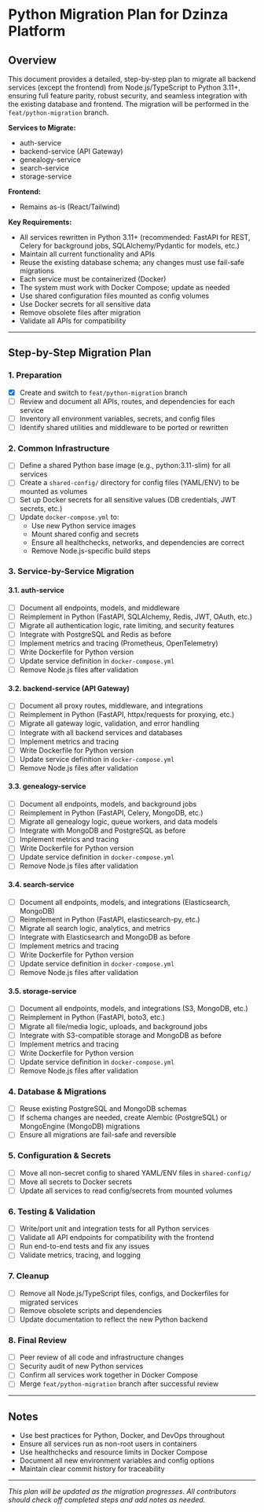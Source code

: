 # Python Migration Plan for Dzinza Platform

## Overview

This document provides a detailed, step-by-step plan to migrate all backend services (except the frontend) from Node.js/TypeScript to Python 3.11+, ensuring full feature parity, robust security, and seamless integration with the existing database and frontend. The migration will be performed in the `feat/python-migration` branch.

**Services to Migrate:**

- auth-service
- backend-service (API Gateway)
- genealogy-service
- search-service
- storage-service

**Frontend:**

- Remains as-is (React/Tailwind)

**Key Requirements:**

- All services rewritten in Python 3.11+ (recommended: FastAPI for REST, Celery for background jobs, SQLAlchemy/Pydantic for models, etc.)
- Maintain all current functionality and APIs
- Reuse the existing database schema; any changes must use fail-safe migrations
- Each service must be containerized (Docker)
- The system must work with Docker Compose; update as needed
- Use shared configuration files mounted as config volumes
- Use Docker secrets for all sensitive data
- Remove obsolete files after migration
- Validate all APIs for compatibility

---

## Step-by-Step Migration Plan

### 1. Preparation

- [x] Create and switch to `feat/python-migration` branch
- [ ] Review and document all APIs, routes, and dependencies for each service
- [ ] Inventory all environment variables, secrets, and config files
- [ ] Identify shared utilities and middleware to be ported or rewritten

### 2. Common Infrastructure

- [ ] Define a shared Python base image (e.g., python:3.11-slim) for all services
- [ ] Create a `shared-config/` directory for config files (YAML/ENV) to be mounted as volumes
- [ ] Set up Docker secrets for all sensitive values (DB credentials, JWT secrets, etc.)
- [ ] Update `docker-compose.yml` to:
  - Use new Python service images
  - Mount shared config and secrets
  - Ensure all healthchecks, networks, and dependencies are correct
  - Remove Node.js-specific build steps

### 3. Service-by-Service Migration

#### 3.1. auth-service

- [ ] Document all endpoints, models, and middleware
- [ ] Reimplement in Python (FastAPI, SQLAlchemy, Redis, JWT, OAuth, etc.)
- [ ] Migrate all authentication logic, rate limiting, and security features
- [ ] Integrate with PostgreSQL and Redis as before
- [ ] Implement metrics and tracing (Prometheus, OpenTelemetry)
- [ ] Write Dockerfile for Python version
- [ ] Update service definition in `docker-compose.yml`
- [ ] Remove Node.js files after validation

#### 3.2. backend-service (API Gateway)

- [ ] Document all proxy routes, middleware, and integrations
- [ ] Reimplement in Python (FastAPI, httpx/requests for proxying, etc.)
- [ ] Migrate all gateway logic, validation, and error handling
- [ ] Integrate with all backend services and databases
- [ ] Implement metrics and tracing
- [ ] Write Dockerfile for Python version
- [ ] Update service definition in `docker-compose.yml`
- [ ] Remove Node.js files after validation

#### 3.3. genealogy-service

- [ ] Document all endpoints, models, and background jobs
- [ ] Reimplement in Python (FastAPI, Celery, MongoDB, etc.)
- [ ] Migrate all genealogy logic, queue workers, and data models
- [ ] Integrate with MongoDB and PostgreSQL as before
- [ ] Implement metrics and tracing
- [ ] Write Dockerfile for Python version
- [ ] Update service definition in `docker-compose.yml`
- [ ] Remove Node.js files after validation

#### 3.4. search-service

- [ ] Document all endpoints, models, and integrations (Elasticsearch, MongoDB)
- [ ] Reimplement in Python (FastAPI, elasticsearch-py, etc.)
- [ ] Migrate all search logic, analytics, and metrics
- [ ] Integrate with Elasticsearch and MongoDB as before
- [ ] Implement metrics and tracing
- [ ] Write Dockerfile for Python version
- [ ] Update service definition in `docker-compose.yml`
- [ ] Remove Node.js files after validation

#### 3.5. storage-service

- [ ] Document all endpoints, models, and integrations (S3, MongoDB, etc.)
- [ ] Reimplement in Python (FastAPI, boto3, etc.)
- [ ] Migrate all file/media logic, uploads, and background jobs
- [ ] Integrate with S3-compatible storage and MongoDB as before
- [ ] Implement metrics and tracing
- [ ] Write Dockerfile for Python version
- [ ] Update service definition in `docker-compose.yml`
- [ ] Remove Node.js files after validation

### 4. Database & Migrations

- [ ] Reuse existing PostgreSQL and MongoDB schemas
- [ ] If schema changes are needed, create Alembic (PostgreSQL) or MongoEngine (MongoDB) migrations
- [ ] Ensure all migrations are fail-safe and reversible

### 5. Configuration & Secrets

- [ ] Move all non-secret config to shared YAML/ENV files in `shared-config/`
- [ ] Move all secrets to Docker secrets
- [ ] Update all services to read config/secrets from mounted volumes

### 6. Testing & Validation

- [ ] Write/port unit and integration tests for all Python services
- [ ] Validate all API endpoints for compatibility with the frontend
- [ ] Run end-to-end tests and fix any issues
- [ ] Validate metrics, tracing, and logging

### 7. Cleanup

- [ ] Remove all Node.js/TypeScript files, configs, and Dockerfiles for migrated services
- [ ] Remove obsolete scripts and dependencies
- [ ] Update documentation to reflect the new Python backend

### 8. Final Review

- [ ] Peer review of all code and infrastructure changes
- [ ] Security audit of new Python services
- [ ] Confirm all services work together in Docker Compose
- [ ] Merge `feat/python-migration` branch after successful review

---

## Notes

- Use best practices for Python, Docker, and DevOps throughout
- Ensure all services run as non-root users in containers
- Use healthchecks and resource limits in Docker Compose
- Document all new environment variables and config options
- Maintain clear commit history for traceability

---

_This plan will be updated as the migration progresses. All contributors should check off completed steps and add notes as needed._
